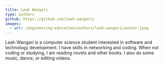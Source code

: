 ```yaml
---
title: Leah Wangari
type: authors
github: https://github.com/leah-wangari/
images:
  - url: /engineering-education/authors/leah-wangari/avatar.jpeg
---
```

Leah Wangari is a computer science student interested in software and technology development. I have skills in networking and coding. When not coding or studying, I am reading novels and other books. I also do some music, dance, or editing videos.
